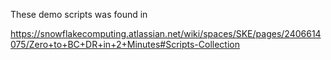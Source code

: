 These demo scripts was found in 

https://snowflakecomputing.atlassian.net/wiki/spaces/SKE/pages/2406614075/Zero+to+BC+DR+in+2+Minutes#Scripts-Collection